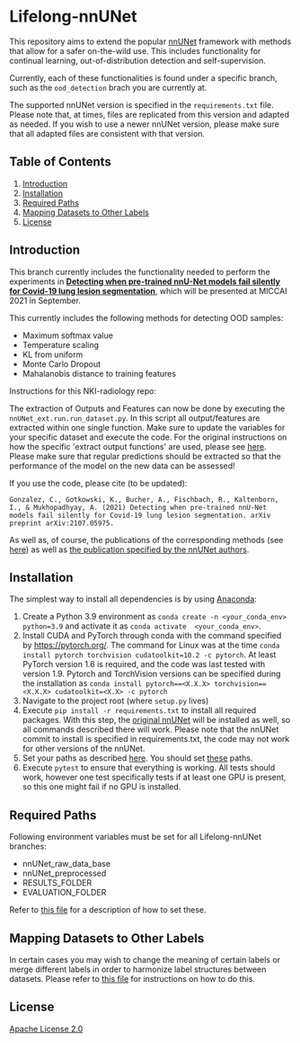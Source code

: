 # Lifelong-nnUNet

This repository aims to extend the popular [nnUNet](https://github.com/MIC-DKFZ/nnUNet) framework with methods that allow for a safer on-the-wild use. This includes functionality for continual learning, out-of-distribution detection and self-supervision. 

Currently, each of these functionalities is found under a specific branch, such as the `ood_detection` brach you are currently at.

The supported nnUNet version is specified in the `requirements.txt` file. Please note that, at times, files are replicated from this version and adapted as needed. If you wish to use a newer nnUNet version, please make sure that all adapted files are consistent with that version.


## Table of Contents

1. [Introduction](#introduction)
2. [Installation](#installation)
3. [Required Paths](#required-paths)
4. [Mapping Datasets to Other Labels](#mapping-datasets-to-other-labels)
5. [License](#license)


## Introduction

This branch currently includes the functionality needed to perform the experiments in [**Detecting when pre-trained nnU-Net models fail silently for Covid-19 lung lesion segmentation**](https://arxiv.org/pdf/2107.05975.pdf), which will be presented at MICCAI 2021 in September.

This currently includes the following methods for detecting OOD samples:
* Maximum softmax value
* Temperature scaling
* KL from uniform
* Monte Carlo Dropout
* Mahalanobis distance to training features

Instructions for this NKI-radiology repo:

The extraction of Outputs and Features can now be done by executing the `nnUNet_ext.run.run_dataset.py`. In this script all output/features are extracted within one single function. Make sure to update the variables for your specific dataset and execute the code. For the original instructions on how the specific 'extract output functions' are used, please see [here](documentation/ood_detection.md). Please make sure that regular predictions should be extracted so that the performance of the model on the new data can be assessed! 

If you use the code, please cite (to be updated):

    Gonzalez, C., Gotkowski, K., Bucher, A., Fischbach, R., Kaltenborn, I., & Mukhopadhyay, A. (2021) Detecting when pre-trained nnU-Net models fail silently for Covid-19 lung lesion segmentation. arXiv preprint arXiv:2107.05975.

As well as, of course, the publications of the corresponding methods (see [here](documentation/ood_detection.md)) as well as [the publication specified by the nnUNet authors](https://github.com/MIC-DKFZ/nnUNet).

## Installation

The simplest way to install all dependencies is by using [Anaconda](https://conda.io/projects/conda/en/latest/index.html):

1. Create a Python 3.9 environment as `conda create -n <your_conda_env> python=3.9` and activate it as `conda activate  <your_conda_env>`.
2. Install CUDA and PyTorch through conda with the command specified by https://pytorch.org/. The command for Linux was at the time `conda install pytorch torchvision cudatoolkit=10.2 -c pytorch`. At least PyTorch version 1.6 is required, and the code was last tested with version 1.9. Pytorch and TorchVision versions can be specified during the installation as `conda install pytorch==<X.X.X> torchvision==<X.X.X> cudatoolkit=<X.X> -c pytorch`
3. Navigate to the project root (where `setup.py` lives)
4. Execute `pip install -r requirements.txt` to install all required packages. With this step, the [original nnUNet](https://github.com/MIC-DKFZ/nnUNet) will be installed as well, so all commands described there will work. Please note that the nnUNet commit to install is specified in requirements.txt, the code may not work for other versions of the nnUNet.
5. Set your paths as described [here](documentation/setting_up_paths.md). You should set [these](#required-paths) paths.
6. Execute `pytest` to ensure that everything is working. All tests should work, however one test specifically tests if at least one GPU is present, so this one might fail if no GPU is installed.


## Required Paths

Following environment variables must be set for all Lifelong-nnUNet branches:

* nnUNet_raw_data_base
* nnUNet_preprocessed
* RESULTS_FOLDER
* EVALUATION_FOLDER

Refer to [this file](documentation/setting_up_paths.md) for a description of how to set these.


## Mapping Datasets to Other Labels

In certain cases you may wish to change the meaning of certain labels or merge different labels in order to harmonize label structures between datasets. Please refer to [this file](documentation/change_mask_labels.md) for instructions on how to do this.


## License

[Apache License 2.0](https://choosealicense.com/licenses/apache-2.0/)

